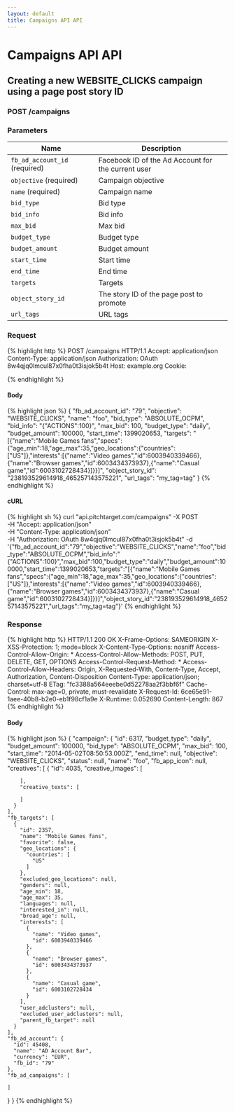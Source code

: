 ```yaml
---
layout: default
title: Campaigns API API
---
```


# Campaigns API API

## Creating a new WEBSITE_CLICKS campaign using a page post story ID

### POST /campaigns


### Parameters

Name | Description |
-----|-------------|
`fb_ad_account_id` (required) | Facebook ID of the Ad Account for the current user |
`objective` (required) | Campaign objective |
`name` (required) | Campaign name |
`bid_type`  | Bid type |
`bid_info`  | Bid info |
`max_bid`  | Max bid |
`budget_type`  | Budget type |
`budget_amount`  | Budget amount |
`start_time`  | Start time |
`end_time`  | End time |
`targets`  | Targets |
`object_story_id`  | The story ID of the page post to promote |
`url_tags`  | URL tags |

### Request

{% highlight http %}
POST /campaigns HTTP/1.1
Accept: application/json
Content-Type: application/json
Authorization: OAuth 8w4qjq0lmcul87x0fha0t3isjok5b4t
Host: example.org
Cookie: 

{% endhighlight %}

#### Body

{% highlight json %}
{
  "fb_ad_account_id": "79",
  "objective": "WEBSITE_CLICKS",
  "name": "foo",
  "bid_type": "ABSOLUTE_OCPM",
  "bid_info": "{\"ACTIONS\":100}",
  "max_bid": 100,
  "budget_type": "daily",
  "budget_amount": 100000,
  "start_time": 1399020653,
  "targets": "[{\"name\":\"Mobile Games fans\",\"specs\":{\"age_min\":18,\"age_max\":35,\"geo_locations\":{\"countries\":[\"US\"]},\"interests\":[{\"name\":\"Video games\",\"id\":6003940339466},{\"name\":\"Browser games\",\"id\":6003434373937},{\"name\":\"Casual game\",\"id\":6003102728434}]}}]",
  "object_story_id": "238193529614918_465257143575221",
  "url_tags": "my_tag=tag"
}
{% endhighlight %}

#### cURL

{% highlight sh %}
curl "api.pitchtarget.com/campaigns" -X POST \
	-H "Accept: application/json" \
	-H "Content-Type: application/json" \
	-H "Authorization: OAuth 8w4qjq0lmcul87x0fha0t3isjok5b4t" -d '{"fb_ad_account_id":"79","objective":"WEBSITE_CLICKS","name":"foo","bid_type":"ABSOLUTE_OCPM","bid_info":"{\"ACTIONS\":100}","max_bid":100,"budget_type":"daily","budget_amount":100000,"start_time":1399020653,"targets":"[{\"name\":\"Mobile Games fans\",\"specs\":{\"age_min\":18,\"age_max\":35,\"geo_locations\":{\"countries\":[\"US\"]},\"interests\":[{\"name\":\"Video games\",\"id\":6003940339466},{\"name\":\"Browser games\",\"id\":6003434373937},{\"name\":\"Casual game\",\"id\":6003102728434}]}}]","object_story_id":"238193529614918_465257143575221","url_tags":"my_tag=tag"}'
{% endhighlight %}

### Response

{% highlight http %}
HTTP/1.1 200 OK
X-Frame-Options: SAMEORIGIN
X-XSS-Protection: 1; mode=block
X-Content-Type-Options: nosniff
Access-Control-Allow-Origin: *
Access-Control-Allow-Methods: POST, PUT, DELETE, GET, OPTIONS
Access-Control-Request-Method: *
Access-Control-Allow-Headers: Origin, X-Requested-With, Content-Type, Accept, Authorization, Content-Disposition
Content-Type: application/json; charset=utf-8
ETag: "fc3388a564eeebe0d52278aa2f3bbf6f"
Cache-Control: max-age=0, private, must-revalidate
X-Request-Id: 6ce65e91-1aee-40b8-b2e0-eb1f98cf1a9e
X-Runtime: 0.052690
Content-Length: 867
{% endhighlight %}

#### Body

{% highlight json %}
{
  "campaign": {
    "id": 6317,
    "budget_type": "daily",
    "budget_amount": 100000,
    "bid_type": "ABSOLUTE_OCPM",
    "max_bid": 100,
    "start_time": "2014-05-02T08:50:53.000Z",
    "end_time": null,
    "objective": "WEBSITE_CLICKS",
    "status": null,
    "name": "foo",
    "fb_app_icon": null,
    "creatives": [
      {
        "id": 4035,
        "creative_images": [

        ],
        "creative_texts": [

        ]
      }
    ],
    "fb_targets": [
      {
        "id": 2357,
        "name": "Mobile Games fans",
        "favorite": false,
        "geo_locations": {
          "countries": [
            "US"
          ]
        },
        "excluded_geo_locations": null,
        "genders": null,
        "age_min": 18,
        "age_max": 35,
        "languages": null,
        "interested_in": null,
        "broad_age": null,
        "interests": [
          {
            "name": "Video games",
            "id": 6003940339466
          },
          {
            "name": "Browser games",
            "id": 6003434373937
          },
          {
            "name": "Casual game",
            "id": 6003102728434
          }
        ],
        "user_adclusters": null,
        "excluded_user_adclusters": null,
        "parent_fb_target": null
      }
    ],
    "fb_ad_account": {
      "id": 45408,
      "name": "AD Account Bar",
      "currency": "EUR",
      "fb_id": "79"
    },
    "fb_ad_campaigns": [

    ]
  }
}
{% endhighlight %}

